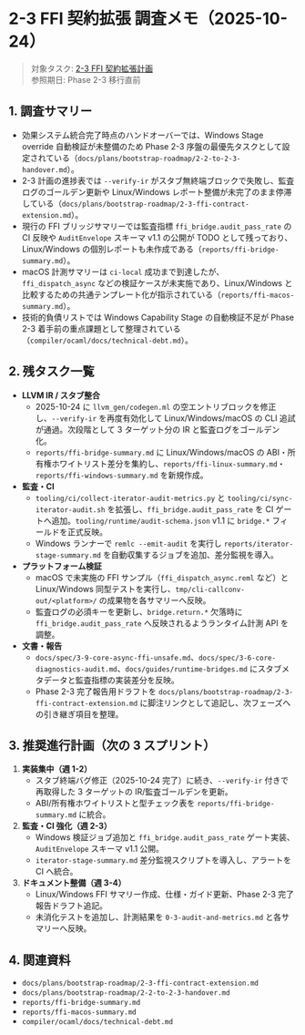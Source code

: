 # 2-3 FFI 契約拡張 調査メモ（2025-10-24）

> 対象タスク: [2-3 FFI 契約拡張計画](2-3-ffi-contract-extension.md)  
> 参照期日: Phase 2-3 移行直前

## 1. 調査サマリー
- 効果システム統合完了時点のハンドオーバーでは、Windows Stage override 自動検証が未整備のため Phase 2-3 序盤の最優先タスクとして設定されている（`docs/plans/bootstrap-roadmap/2-2-to-2-3-handover.md`）。
- 2-3 計画の進捗表では `--verify-ir` がスタブ無終端ブロックで失敗し、監査ログのゴールデン更新や Linux/Windows レポート整備が未完了のまま停滞している（`docs/plans/bootstrap-roadmap/2-3-ffi-contract-extension.md`）。
- 現行の FFI ブリッジサマリーでは監査指標 `ffi_bridge.audit_pass_rate` の CI 反映や `AuditEnvelope` スキーマ v1.1 の公開が TODO として残っており、Linux/Windows の個別レポートも未作成である（`reports/ffi-bridge-summary.md`）。
- macOS 計測サマリーは `ci-local` 成功まで到達したが、`ffi_dispatch_async` などの検証ケースが未実施であり、Linux/Windows と比較するための共通テンプレート化が指示されている（`reports/ffi-macos-summary.md`）。
- 技術的負債リストでは Windows Capability Stage の自動検証不足が Phase 2-3 着手前の重点課題として整理されている（`compiler/ocaml/docs/technical-debt.md`）。

## 2. 残タスク一覧
- **LLVM IR / スタブ整合**
  - 2025-10-24 に `llvm_gen/codegen.ml` の空エントリブロックを修正し、`--verify-ir` を再度有効化して Linux/Windows/macOS の CLI 追試が通過。次段階として 3 ターゲット分の IR と監査ログをゴールデン化。
  - `reports/ffi-bridge-summary.md` に Linux/Windows/macOS の ABI・所有権ホワイトリスト差分を集約し、`reports/ffi-linux-summary.md`・`reports/ffi-windows-summary.md` を新規作成。
- **監査・CI**
  - `tooling/ci/collect-iterator-audit-metrics.py` と `tooling/ci/sync-iterator-audit.sh` を拡張し、`ffi_bridge.audit_pass_rate` を CI ゲートへ追加。`tooling/runtime/audit-schema.json` v1.1 に `bridge.*` フィールドを正式反映。
  - Windows ランナーで `remlc --emit-audit` を実行し `reports/iterator-stage-summary.md` を自動収集するジョブを追加、差分監視を導入。
- **プラットフォーム検証**
  - macOS で未実施の FFI サンプル（`ffi_dispatch_async.reml` など）と Linux/Windows 同型テストを実行し、`tmp/cli-callconv-out/<platform>/` の成果物を各サマリーへ反映。
  - 監査ログの必須キーを更新し、`bridge.return.*` 欠落時に `ffi_bridge.audit_pass_rate` へ反映されるようランタイム計測 API を調整。
- **文書・報告**
  - `docs/spec/3-9-core-async-ffi-unsafe.md`、`docs/spec/3-6-core-diagnostics-audit.md`、`docs/guides/runtime-bridges.md` にスタブメタデータと監査指標の実装差分を反映。
  - Phase 2-3 完了報告用ドラフトを `docs/plans/bootstrap-roadmap/2-3-ffi-contract-extension.md` に脚注リンクとして追記し、次フェーズへの引き継ぎ項目を整理。

## 3. 推奨進行計画（次の 3 スプリント）
1. **実装集中（週 1-2）**  
   - スタブ終端バグ修正（2025-10-24 完了）に続き、`--verify-ir` 付きで再取得した 3 ターゲットの IR/監査ゴールデンを更新。  
   - ABI/所有権ホワイトリストと型チェック表を `reports/ffi-bridge-summary.md` に統合。
2. **監査・CI 強化（週 2-3）**  
   - Windows 検証ジョブ追加と `ffi_bridge.audit_pass_rate` ゲート実装、`AuditEnvelope` スキーマ v1.1 公開。  
   - `iterator-stage-summary.md` 差分監視スクリプトを導入し、アラートを CI へ統合。
3. **ドキュメント整備（週 3-4）**  
   - Linux/Windows FFI サマリー作成、仕様・ガイド更新、Phase 2-3 完了報告ドラフト追記。  
   - 未消化テストを追加し、計測結果を `0-3-audit-and-metrics.md` と各サマリーへ反映。

## 4. 関連資料
- `docs/plans/bootstrap-roadmap/2-3-ffi-contract-extension.md`
- `docs/plans/bootstrap-roadmap/2-2-to-2-3-handover.md`
- `reports/ffi-bridge-summary.md`
- `reports/ffi-macos-summary.md`
- `compiler/ocaml/docs/technical-debt.md`
